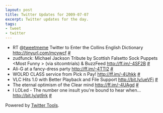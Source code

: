 ```yaml
---
layout: post
title: Twitter Updates for 2009-07-07
excerpt: Twitter updates for the day.
tags:
- tweet
- twitter
---
```

<ul class="aktt_tweet_digest">
	<li>RT @<a href="http://twitter.com/tweetmeme">tweetmeme</a> Twitter to Enter the Collins English Dictionary <a rel="nofollow" href="http://tinyurl.com/mcywcf">http://tinyurl.com/mcywcf</a> <a href="http://twitter.com/data_shaman/statuses/2502457304">#</a></li>
	<li>zudfunck: Michael Jackson Tribute by Scottish Falsetto Sock Puppets &lt;Most Funny &gt; (via sitcomtrials) &amp; BuzzFeed <a rel="nofollow" href="http://ff.im/-4SF2B">http://ff.im/-4SF2B</a> <a href="http://twitter.com/data_shaman/statuses/2503109268">#</a></li>
	<li>Ali-G at a fancy-dress party <a rel="nofollow" href="http://ff.im/-4TTl2">http://ff.im/-4TTl2</a> <a href="http://twitter.com/data_shaman/statuses/2511383976">#</a></li>
	<li>WOLRD CLASS service from Pick n Pay! <a rel="nofollow" href="http://ff.im/-4Uhkk">http://ff.im/-4Uhkk</a> <a href="http://twitter.com/data_shaman/statuses/2513013723">#</a></li>
	<li>VLC Hits 1.0 with Better Playback and File Support <a rel="nofollow" href="http://bit.ly/ueVFj">http://bit.ly/ueVFj</a> <a href="http://twitter.com/data_shaman/statuses/2514332230">#</a></li>
	<li>The eternal optimism of the Clear mind <a rel="nofollow" href="http://ff.im/-4UAgd">http://ff.im/-4UAgd</a> <a href="http://twitter.com/data_shaman/statuses/2514601187">#</a></li>
	<li>I LOLed - The number one insult you're bound to hear when... <a rel="nofollow" href="http://bit.ly/qt9rk">http://bit.ly/qt9rk</a> <a href="http://twitter.com/data_shaman/statuses/2514909529">#</a></li>
</ul>
<p class="aktt_credit">Powered by <a href="http://alexking.org/projects/wordpress">Twitter Tools</a>.</p>
